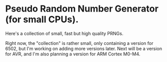 # Pseudo Random Number Generator (for small CPUs).

Here's a collection of small, fast but high quality PRNGs.

Right now, the "collection" is rather small, only containing a version for 6502, but I'm working on adding more versions later. Next will be a version for AVR, and I'm also planning a version for ARM Cortex M0-M4.
